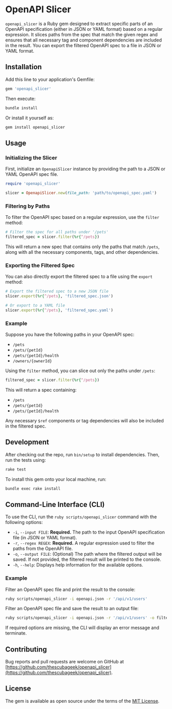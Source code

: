 
# OpenAPI Slicer

`openapi_slicer` is a Ruby gem designed to extract specific parts of an OpenAPI specification (either in JSON or YAML format) based on a regular expression. It slices paths from the spec that match the given regex and ensures that all necessary tag and component dependencies are included in the result. You can export the filtered OpenAPI spec to a file in JSON or YAML format.

## Installation

Add this line to your application's Gemfile:

```ruby
gem 'openapi_slicer'
```

Then execute:

```bash
bundle install
```

Or install it yourself as:

```bash
gem install openapi_slicer
```

## Usage

### Initializing the Slicer

First, initialize an `OpenapiSlicer` instance by providing the path to a JSON or YAML OpenAPI spec file.

```ruby
require 'openapi_slicer'

slicer = OpenapiSlicer.new(file_path: 'path/to/openapi_spec.yaml')
```

### Filtering by Paths

To filter the OpenAPI spec based on a regular expression, use the `filter` method:

```ruby
# Filter the spec for all paths under '/pets'
filtered_spec = slicer.filter(%r{^/pets})
```

This will return a new spec that contains only the paths that match `/pets`, along with all the necessary components, tags, and other dependencies.

### Exporting the Filtered Spec

You can also directly export the filtered spec to a file using the `export` method:

```ruby
# Export the filtered spec to a new JSON file
slicer.export(%r{^/pets}, 'filtered_spec.json')

# Or export to a YAML file
slicer.export(%r{^/pets}, 'filtered_spec.yaml')
```

### Example

Suppose you have the following paths in your OpenAPI spec:

- `/pets`
- `/pets/{petId}`
- `/pets/{petId}/health`
- `/owners/{ownerId}`

Using the `filter` method, you can slice out only the paths under `/pets`:

```ruby
filtered_spec = slicer.filter(%r{^/pets})
```

This will return a spec containing:
- `/pets`
- `/pets/{petId}`
- `/pets/{petId}/health`

Any necessary `$ref` components or tag dependencies will also be included in the filtered spec.

## Development

After checking out the repo, run `bin/setup` to install dependencies. Then, run the tests using:

```bash
rake test
```

To install this gem onto your local machine, run:

```bash
bundle exec rake install
```


## Command-Line Interface (CLI)

To use the CLI, run the `ruby scripts/openapi_slicer` command with the following options:

- `-i`, `--input FILE`: **Required.** The path to the input OpenAPI specification file (in JSON or YAML format).
- `-r`, `--regex REGEX`: **Required.** A regular expression used to filter the paths from the OpenAPI file.
- `-o`, `--output FILE`: (Optional) The path where the filtered output will be saved. If not provided, the filtered result will be printed to the console.
- `-h`, `--help`: Displays help information for the available options.

### Example

Filter an OpenAPI spec file and print the result to the console:
```bash
ruby scripts/openapi_slicer -i openapi.json -r '/api/v1/users'
```

Filter an OpenAPI spec file and save the result to an output file:
```bash
ruby scripts/openapi_slicer -i openapi.json -r '/api/v1/users' -o filtered_spec.json
```

If required options are missing, the CLI will display an error message and terminate.


## Contributing

Bug reports and pull requests are welcome on GitHub at [https://github.com/thescubageek/openapi_slicer](https://github.com/thescubageek/openapi_slicer).

## License

The gem is available as open source under the terms of the [MIT License](https://opensource.org/licenses/MIT).
